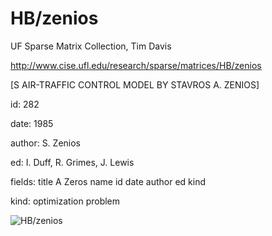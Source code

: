 # HB/zenios

 UF Sparse Matrix Collection, Tim Davis

 http://www.cise.ufl.edu/research/sparse/matrices/HB/zenios

 [S AIR-TRAFFIC CONTROL MODEL BY STAVROS A. ZENIOS]

 id: 282

 date: 1985

 author: S. Zenios

 ed: I. Duff, R. Grimes, J. Lewis

 fields: title A Zeros name id date author ed kind

 kind: optimization problem

![HB/zenios](http://www2.research.att.com/~yifanhu/GALLERY/GRAPHS/GIF_SMALL/HB@zenios.gif)